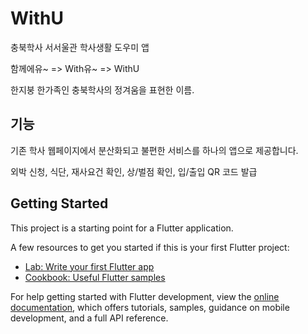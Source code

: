 # WithU

충북학사 서서울관 학사생활 도우미 앱

함께에유~ => With유~ => WithU

한지붕 한가족인 충북학사의 정겨움을 표현한 이름.

## 기능

기존 학사 웹페이지에서 분산화되고 불편한 서비스를 하나의 앱으로 제공합니다.

외박 신청, 식단, 재사요건 확인, 상/벌점 확인, 입/출입 QR 코드 발급

## Getting Started

This project is a starting point for a Flutter application.

A few resources to get you started if this is your first Flutter project:

- [Lab: Write your first Flutter app](https://docs.flutter.dev/get-started/codelab)
- [Cookbook: Useful Flutter samples](https://docs.flutter.dev/cookbook)

For help getting started with Flutter development, view the
[online documentation](https://docs.flutter.dev/), which offers tutorials,
samples, guidance on mobile development, and a full API reference.
